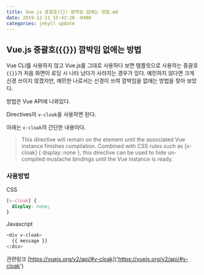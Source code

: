 ```yaml
---
title: Vue.js 중괄호({}) 깜박임 없애는 방법.md
date: 2019-12-11 15:42:28 -0400
categories: jekyll update
---
```


## Vue.js 중괄호({{}}) 깜박임 없애는 방법
Vue CLI를 사용하지 않고 Vue.js를 그대로 사용하다 보면 템플릿으로 사용하는 중괄호`{{}}`가 처음 화면이 로딩 시 나타 났다가 사라지는 경우가 있다.
예민하지 않다면 크게 신경 쓰이지 않겠지만, 예민한 나로서는 신경이 쓰여 깜박임을 없애는 방법을 찾아 보았다.

방법은 Vue API에 나와있다. 

Directives의 `v-cloak`을 사용하면 된다.

아래는 `v-cloak`의 간단한 내용이다.

> This directive will remain on the element until the associated Vue instance finishes compilation. 
> Combined with CSS rules such as [v-cloak] { display: none }, this directive can be used to hide un-compiled mustache bindings until the Vue instance is ready.

### 사용방법

CSS

``` css
[v-cloak] {
  display: none;
}
```
Javascript
``` javascript
<div v-cloak>
  {{ message }}
</div>
```

관련링크 [https://vuejs.org/v2/api/#v-cloak]('https://vuejs.org/v2/api/#v-cloak')

